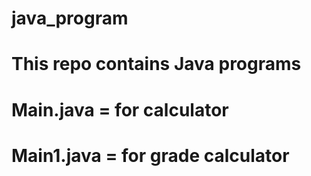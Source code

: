 # java_program
# This repo contains Java programs 

# Main.java = for calculator
# Main1.java = for grade calculator
